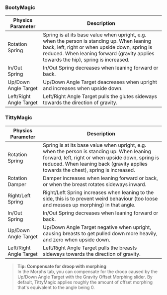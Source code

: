 ### BootyMagic

| Physics Parameter | Description |
|-------------------|-------------|
| Rotation Spring | Spring is at its base value when upright, e.g. when the person is standing up. When leaning back, left, right or when upside down, spring is reduced. When leaning forward (gravity applies towards the hip), spring is increased. |
| In/Out Spring | In/Out Spring decreases when leaning forward or back. |
| Up/Down Angle Target | Up/Down Angle Target deacreases when upright and increases when upside down. |
| Left/Right Angle Target | Left/Right Angle Target pulls the glutes sideways towards the direction of gravity. |

### TittyMagic

| Physics Parameter | Description |
|-------------------|-------------|
| Rotation Spring | Spring is at its base value when upright, e.g. when the person is standing up. When leaning forward, left, right or when upside down, spring is reduced. When leaning back (gravity applies towards the chest), spring is increased. |
| Rotation Damper | Damper increases when leaning forward or back, or when the breast rotates sideways inward. |
| Right/Left Spring | Right/Left Spring increases when leaning to the side, this is to prevent weird behaviour (too loose and messes up morphing) in that angle. |
| In/Out Spring | In/Out Spring decreases when leaning forward or back. |
| Up/Down Angle Target | Up/Down Angle Target negative when upright, causing breasts to get pulled down more heavily, and zero when upside down. |
| Left/Right Angle Target | Left/Right Angle Target pulls the breasts sideways towards the direction of gravity. |

> **Tip: Compensate for droop with morphing**<br/>
> In the Morphs tab, you can compensate for the droop caused by the Up/Down Angle Target with the Gravity Offset Morphing slider. By default, TittyMagic applies roughly the amount of offset morphing that's equivalent to the angle being 0.
